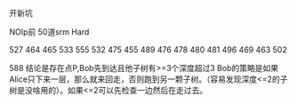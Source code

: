 开新坑

NOIp前 50道srm Hard

527 464 465 533 555 532 475 455 489 476 478 480 481 496 469 463 502

588 结论是存在点P,Bob先到达且他子树有>=3个深度超过3 Bob的策略是如果Alice只下来一层，那么就来回走，否则跑到另一颗子树。（容易发现深度<=2的子树是没啥用的）。如果<=2可以先检查一边然后在走过去。
